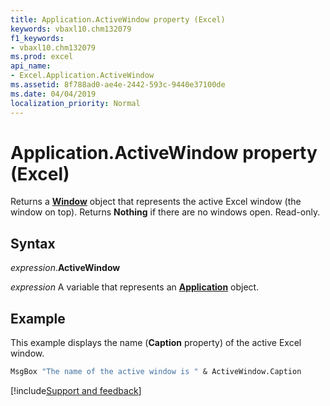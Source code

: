 ```yaml
---
title: Application.ActiveWindow property (Excel)
keywords: vbaxl10.chm132079
f1_keywords:
- vbaxl10.chm132079
ms.prod: excel
api_name:
- Excel.Application.ActiveWindow
ms.assetid: 8f788ad0-ae4e-2442-593c-9440e37100de
ms.date: 04/04/2019
localization_priority: Normal
---
```



# Application.ActiveWindow property (Excel)

Returns a **[Window](Excel.Window.md)** object that represents the active Excel window (the window on top). Returns **Nothing** if there are no windows open. Read-only.

## Syntax

_expression_.**ActiveWindow**

_expression_ A variable that represents an **[Application](Excel.Application(object).md)** object.

## Example

This example displays the name (**Caption** property) of the active Excel window.

```vb
MsgBox "The name of the active window is " & ActiveWindow.Caption
```



[!include[Support and feedback](~/includes/feedback-boilerplate.md)]
